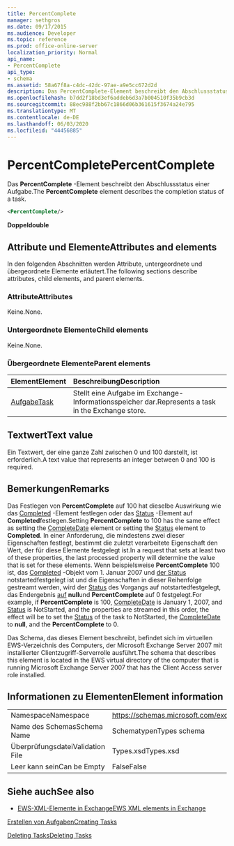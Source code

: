 ```yaml
---
title: PercentComplete
manager: sethgros
ms.date: 09/17/2015
ms.audience: Developer
ms.topic: reference
ms.prod: office-online-server
localization_priority: Normal
api_name:
- PercentComplete
api_type:
- schema
ms.assetid: 58a67f8a-c4dc-42dc-97ae-a9e5cc672d2d
description: Das PercentComplete-Element beschreibt den Abschlussstatus einer Aufgabe.
ms.openlocfilehash: b7dd2f18bd3ef6addeb6d3a7b004510f35b9cb3d
ms.sourcegitcommit: 88ec988f2bb67c1866d06b361615f3674a24e795
ms.translationtype: MT
ms.contentlocale: de-DE
ms.lasthandoff: 06/03/2020
ms.locfileid: "44456885"
---
```

# <a name="percentcomplete"></a><span data-ttu-id="ef6e0-103">PercentComplete</span><span class="sxs-lookup"><span data-stu-id="ef6e0-103">PercentComplete</span></span>

<span data-ttu-id="ef6e0-104">Das **PercentComplete** -Element beschreibt den Abschlussstatus einer Aufgabe.</span><span class="sxs-lookup"><span data-stu-id="ef6e0-104">The **PercentComplete** element describes the completion status of a task.</span></span> 
  
```xml
<PercentComplete/>
```

 <span data-ttu-id="ef6e0-105">**Doppel**</span><span class="sxs-lookup"><span data-stu-id="ef6e0-105">**double**</span></span>
## <a name="attributes-and-elements"></a><span data-ttu-id="ef6e0-106">Attribute und Elemente</span><span class="sxs-lookup"><span data-stu-id="ef6e0-106">Attributes and elements</span></span>

<span data-ttu-id="ef6e0-107">In den folgenden Abschnitten werden Attribute, untergeordnete und übergeordnete Elemente erläutert.</span><span class="sxs-lookup"><span data-stu-id="ef6e0-107">The following sections describe attributes, child elements, and parent elements.</span></span>
  
### <a name="attributes"></a><span data-ttu-id="ef6e0-108">Attribute</span><span class="sxs-lookup"><span data-stu-id="ef6e0-108">Attributes</span></span>

<span data-ttu-id="ef6e0-109">Keine.</span><span class="sxs-lookup"><span data-stu-id="ef6e0-109">None.</span></span>
  
### <a name="child-elements"></a><span data-ttu-id="ef6e0-110">Untergeordnete Elemente</span><span class="sxs-lookup"><span data-stu-id="ef6e0-110">Child elements</span></span>

<span data-ttu-id="ef6e0-111">Keine.</span><span class="sxs-lookup"><span data-stu-id="ef6e0-111">None.</span></span>
  
### <a name="parent-elements"></a><span data-ttu-id="ef6e0-112">Übergeordnete Elemente</span><span class="sxs-lookup"><span data-stu-id="ef6e0-112">Parent elements</span></span>

|<span data-ttu-id="ef6e0-113">**Element**</span><span class="sxs-lookup"><span data-stu-id="ef6e0-113">**Element**</span></span>|<span data-ttu-id="ef6e0-114">**Beschreibung**</span><span class="sxs-lookup"><span data-stu-id="ef6e0-114">**Description**</span></span>|
|:-----|:-----|
|[<span data-ttu-id="ef6e0-115">Aufgabe</span><span class="sxs-lookup"><span data-stu-id="ef6e0-115">Task</span></span>](task.md) <br/> |<span data-ttu-id="ef6e0-116">Stellt eine Aufgabe im Exchange-Informationsspeicher dar.</span><span class="sxs-lookup"><span data-stu-id="ef6e0-116">Represents a task in the Exchange store.</span></span>  <br/> |
   
## <a name="text-value"></a><span data-ttu-id="ef6e0-117">Textwert</span><span class="sxs-lookup"><span data-stu-id="ef6e0-117">Text value</span></span>

<span data-ttu-id="ef6e0-118">Ein Textwert, der eine ganze Zahl zwischen 0 und 100 darstellt, ist erforderlich.</span><span class="sxs-lookup"><span data-stu-id="ef6e0-118">A text value that represents an integer between 0 and 100 is required.</span></span>
  
## <a name="remarks"></a><span data-ttu-id="ef6e0-119">Bemerkungen</span><span class="sxs-lookup"><span data-stu-id="ef6e0-119">Remarks</span></span>

<span data-ttu-id="ef6e0-120">Das Festlegen von **PercentComplete** auf 100 hat dieselbe Auswirkung wie das [Completed](completedate.md) -Element festlegen oder das [Status](status.md) -Element auf **Completed**festlegen.</span><span class="sxs-lookup"><span data-stu-id="ef6e0-120">Setting **PercentComplete** to 100 has the same effect as setting the [CompleteDate](completedate.md) element or setting the [Status](status.md) element to **Completed**.</span></span> <span data-ttu-id="ef6e0-121">In einer Anforderung, die mindestens zwei dieser Eigenschaften festlegt, bestimmt die zuletzt verarbeitete Eigenschaft den Wert, der für diese Elemente festgelegt ist.</span><span class="sxs-lookup"><span data-stu-id="ef6e0-121">In a request that sets at least two of these properties, the last processed property will determine the value that is set for these elements.</span></span> <span data-ttu-id="ef6e0-122">Wenn beispielsweise **PercentComplete** 100 ist, das [Completed](completedate.md) -Objekt vom 1. Januar 2007 und [der Status](status.md) notstartedfestgelegt ist und die Eigenschaften in dieser Reihenfolge gestreamt werden, wird der [Status](status.md) des Vorgangs auf notstartedfestgelegt, das Endergebnis [auf](completedate.md) **null**und **PercentComplete** auf 0 festgelegt.</span><span class="sxs-lookup"><span data-stu-id="ef6e0-122">For example, if **PercentComplete** is 100, [CompleteDate](completedate.md) is January 1, 2007, and [Status](status.md) is NotStarted, and the properties are streamed in this order, the effect will be to set the [Status](status.md) of the task to NotStarted, the [CompleteDate](completedate.md) to **null**, and the **PercentComplete** to 0.</span></span> 
  
<span data-ttu-id="ef6e0-123">Das Schema, das dieses Element beschreibt, befindet sich im virtuellen EWS-Verzeichnis des Computers, der Microsoft Exchange Server 2007 mit installierter Clientzugriff-Serverrolle ausführt.</span><span class="sxs-lookup"><span data-stu-id="ef6e0-123">The schema that describes this element is located in the EWS virtual directory of the computer that is running Microsoft Exchange Server 2007 that has the Client Access server role installed.</span></span>
  
## <a name="element-information"></a><span data-ttu-id="ef6e0-124">Informationen zu Elementen</span><span class="sxs-lookup"><span data-stu-id="ef6e0-124">Element information</span></span>

|||
|:-----|:-----|
|<span data-ttu-id="ef6e0-125">Namespace</span><span class="sxs-lookup"><span data-stu-id="ef6e0-125">Namespace</span></span>  <br/> |https://schemas.microsoft.com/exchange/services/2006/types  <br/> |
|<span data-ttu-id="ef6e0-126">Name des Schemas</span><span class="sxs-lookup"><span data-stu-id="ef6e0-126">Schema Name</span></span>  <br/> |<span data-ttu-id="ef6e0-127">Schematypen</span><span class="sxs-lookup"><span data-stu-id="ef6e0-127">Types schema</span></span>  <br/> |
|<span data-ttu-id="ef6e0-128">Überprüfungsdatei</span><span class="sxs-lookup"><span data-stu-id="ef6e0-128">Validation File</span></span>  <br/> |<span data-ttu-id="ef6e0-129">Types.xsd</span><span class="sxs-lookup"><span data-stu-id="ef6e0-129">Types.xsd</span></span>  <br/> |
|<span data-ttu-id="ef6e0-130">Leer kann sein</span><span class="sxs-lookup"><span data-stu-id="ef6e0-130">Can be Empty</span></span>  <br/> |<span data-ttu-id="ef6e0-131">False</span><span class="sxs-lookup"><span data-stu-id="ef6e0-131">False</span></span>  <br/> |
   
## <a name="see-also"></a><span data-ttu-id="ef6e0-132">Siehe auch</span><span class="sxs-lookup"><span data-stu-id="ef6e0-132">See also</span></span>



- [<span data-ttu-id="ef6e0-133">EWS-XML-Elemente in Exchange</span><span class="sxs-lookup"><span data-stu-id="ef6e0-133">EWS XML elements in Exchange</span></span>](ews-xml-elements-in-exchange.md)


[<span data-ttu-id="ef6e0-134">Erstellen von Aufgaben</span><span class="sxs-lookup"><span data-stu-id="ef6e0-134">Creating Tasks</span></span>](https://msdn.microsoft.com/library/0ef97334-e8a0-4f67-a23a-dd9e2bbad49f%28Office.15%29.aspx)
  
[<span data-ttu-id="ef6e0-135">Deleting Tasks</span><span class="sxs-lookup"><span data-stu-id="ef6e0-135">Deleting Tasks</span></span>](https://msdn.microsoft.com/library/a3d7e25f-8a35-4901-b1d9-d31f418ab340%28Office.15%29.aspx)

